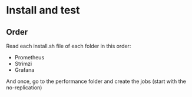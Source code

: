 # Install and test

## Order
Read each install.sh file of each folder in this order:

- Prometheus
- Strimzi
- Grafana

And once, go to the performance folder and create the jobs (start with the no-replication)